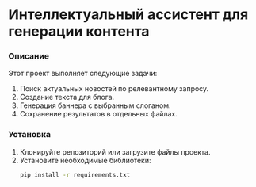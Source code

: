 # Интеллектуальный ассистент для генерации контента

### Описание
Этот проект выполняет следующие задачи:
1. Поиск актуальных новостей по релевантному запросу.
2. Создание текста для блога.
3. Генерация баннера с выбранным слоганом.
4. Сохранение результатов в отдельных файлах.

### Установка
1. Клонируйте репозиторий или загрузите файлы проекта.
2. Установите необходимые библиотеки:
   ```bash
   pip install -r requirements.txt
